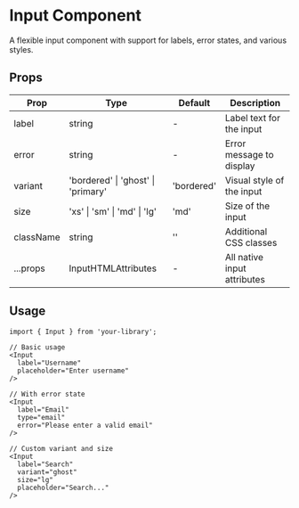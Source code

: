# Input Component

A flexible input component with support for labels, error states, and various styles.

## Props

| Prop | Type | Default | Description |
|------|------|---------|-------------|
| label | string | - | Label text for the input |
| error | string | - | Error message to display |
| variant | 'bordered' \| 'ghost' \| 'primary' | 'bordered' | Visual style of the input |
| size | 'xs' \| 'sm' \| 'md' \| 'lg' | 'md' | Size of the input |
| className | string | '' | Additional CSS classes |
| ...props | InputHTMLAttributes<HTMLInputElement> | - | All native input attributes |

## Usage

```tsx
import { Input } from 'your-library';

// Basic usage
<Input
  label="Username"
  placeholder="Enter username"
/>

// With error state
<Input
  label="Email"
  type="email"
  error="Please enter a valid email"
/>

// Custom variant and size
<Input
  label="Search"
  variant="ghost"
  size="lg"
  placeholder="Search..."
/>
```